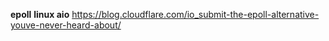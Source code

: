 **epoll**
**linux aio**
  https://blog.cloudflare.com/io_submit-the-epoll-alternative-youve-never-heard-about/
